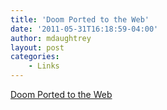 ```yaml
---
title: 'Doom Ported to the Web'
date: '2011-05-31T16:18:59-04:00'
author: mdaughtrey
layout: post
categories:
    - Links
---
```


[Doom Ported to the Web](http://games.slashdot.org/story/11/05/31/1833239/Doom-Ported-To-the-Web)
